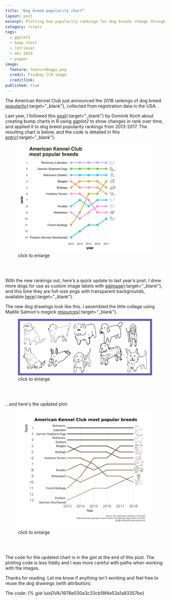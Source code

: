 ```yaml
---
title: "Dog breed popularity chart"
layout: post
excerpt: Plotting how popularity rankings for dog breeds change through time, (p)updated for 2019. 
category: rstats
tags:
  - ggplot2
  - bump chart
  - retriever
  - akc 2019
  - pupper
image:
  feature: featureDoggs.png
  credit: Pixabay CC0 image
  creditlink: 
published: true
---
```


The American Kennel Club just announced the 2018 rankings of dog breed [popularity](https://www.akc.org/expert-advice/news/most-popular-dog-breeds-of-2018/){:target="_blank"}, collected from registration data in the USA. 

Last year, I followed this [post](https://dominikkoch.github.io/Bump-Chart/){:target="_blank"} by Dominik Koch about creating bump charts in R using _ggplot2_ to show changes in rank over time, and applied it to dog breed popularity rankings from 2013-2017. The resulting chart is below, and the code is detailed in this [entry](https://luisdva.github.io/rstats/dog-bump-chart/){:target="_blank"}.  


<figure>
    <a href="/images/akcranks.png"><img src="/images/akcranks.png"></a>
        <figcaption>click to enlarge</figcaption>
</figure>
<br><br>

With the new rankings out, here's a quick update to last year's post. I drew more dogs for use as custom image labels with [ggimage](https://github.com/GuangchuangYu/ggimage){:target="_blank"}, and this time they are full-size pngs with transparent backgrounds, available [here](https://raw.githubusercontent.com/luisDVA/luisdva.github.io/master/images/pups/){:target="_blank"}. 

The new dog drawings look like this. I assembled the little collage using Maëlle Salmon's _magick_ [resources](https://masalmon.eu/tags/collage/){:target="_blank"}.

<figure>
    <a href="/images/doggos.png"><img src="/images/doggos.png"></a>
        <figcaption>click to enlarge</figcaption>
</figure>
<br><br>

...and here's the updated plot:  

<figure>
    <a href="/images/akcranks2019.png"><img src="/images/akcranks2019.png"></a>
        <figcaption>click to enlarge</figcaption>
</figure>
<br><br>

The code for the updated chart is in the gist at the end of this post. The plotting code is less fiddly and I was more careful with paths when working with the images. 


Thanks for reading. Let me know if anything isn't working and feel free to reuse the dog drawings (with attribution). 



The code:
{% gist luisDVA/1678e030a3c33cb18f4e53a1a83357be}


